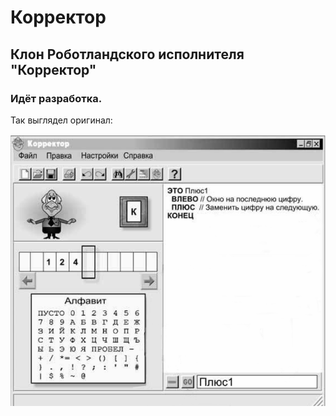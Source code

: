# Корректор
## Клон Роботландского исполнителя "Корректор"

### Идёт разработка.

Так выглядел оригинал:

![](old_corrector.png)

